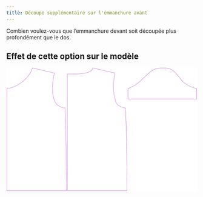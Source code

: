 ```yaml
---
title: Découpe supplémentaire sur l'emmanchure avant
---
```


Combien voulez-vous que l’emmanchure devant soit découpée plus profondément que le dos.

## Effet de cette option sur le modèle

![Cette image montre l'effet de cette option en superposant plusieurs variantes qui ont une valeur différente pour cette option](teagan_frontarmholedeeper_sample.svg "Effet de cette option sur le modèle")
